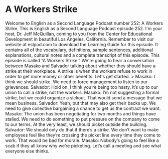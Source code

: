 # A Workers Strike

Welcome to English as a Second Language Podcast number 252: A Workers Strike.  This is English as a Second Language Podcast episode 252.  I'm your host, Dr. Jeff McQuillan, coming to you from the Center for Educational Development in beautiful Los Angeles, California.  Remember to visit our website at eslpod.com to download the Learning Guide for this episode.  It contains all of the vocabulary, definitions, sample sentences, additional explanations, cultural notes and a complete transcript of this episode.  This episode is called “A Workers Strike.”  We're going to hear a conversation between Masako and Salvador talking about whether they should have a strike at their workplace.  A strike is when the workers refuse to work in order to get more money or other benefits.  Let's get started.  > Masako:  I think we should strike.  We need to force management to listen to our grievances.  Salvador:  Hold on.  I think you’re being too hasty.  It’s up to our union to call a strike, not the workers.  Masako:  I’m not suggesting a formal strike, but we could organize a sickout.  That would send a message that we mean business.  Salvador:  Yeah, but that may also get their backs up.  We need to give collective bargaining a chance to get us the contract we want.    Masako:  The union has been negotiating for two months and things have stalled.  We need to do something to put pressure on the company to come to our terms.  At the very least, we should picket outside the building.    Salvador:  We should only do that if there’s a strike.  We don’t want to make employees feel like they’re crossing the picket line every time they come to work.  That would be bad for morale.  Masako:  Nobody’s going to feel like a scab if they all know why we’re picketing.  Let’s call a meeting and see what everyone else thinks. 